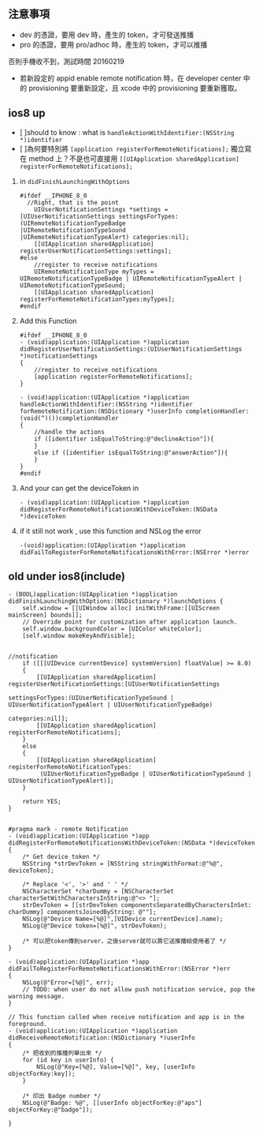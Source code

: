 ## 注意事項
- dev 的憑證，要用 dev 時，產生的 token，才可發送推播  
- pro 的憑證，要用 pro/adhoc 時，產生的 token，才可以推播

否則手機收不到，測試時間 20160219

- 若新設定的 appid enable remote notification 時，在 developer center 中的 provisioning 要重新設定，且 xcode 中的 provisioning 要重新獲取。

## ios8 up

- [ ]should to know : what is ```handleActionWithIdentifier:(NSString *)identifier```
- [ ]為何要特別將 ```[application registerForRemoteNotifications];``` 獨立寫在 method 上？不是也可直接用 ```[[UIApplication sharedApplication] registerForRemoteNotifications];```

1. in ```didFinishLaunchingWithOptions```

	```
	#ifdef __IPHONE_8_0
	  //Right, that is the point
	    UIUserNotificationSettings *settings = [UIUserNotificationSettings settingsForTypes:(UIRemoteNotificationTypeBadge
	|UIRemoteNotificationTypeSound
	|UIRemoteNotificationTypeAlert) categories:nil];
	    [[UIApplication sharedApplication] registerUserNotificationSettings:settings];
	#else
	    //register to receive notifications
	    UIRemoteNotificationType myTypes = UIRemoteNotificationTypeBadge | UIRemoteNotificationTypeAlert | UIRemoteNotificationTypeSound;
	    [[UIApplication sharedApplication] registerForRemoteNotificationTypes:myTypes];
	#endif
	```
2. Add this Function

	```
	#ifdef __IPHONE_8_0
	- (void)application:(UIApplication *)application didRegisterUserNotificationSettings:(UIUserNotificationSettings *)notificationSettings
	{
	    //register to receive notifications
	    [application registerForRemoteNotifications];
	}
		
	- (void)application:(UIApplication *)application handleActionWithIdentifier:(NSString *)identifier forRemoteNotification:(NSDictionary *)userInfo completionHandler:(void(^)())completionHandler
	{
	    //handle the actions
	    if ([identifier isEqualToString:@"declineAction"]){
	    }
	    else if ([identifier isEqualToString:@"answerAction"]){
	    }
	}
	#endif
	``` 
	
3. And your can get the deviceToken in

	```
	- (void)application:(UIApplication *)application didRegisterForRemoteNotificationsWithDeviceToken:(NSData *)deviceToken
	```

4. if it still not work , use this function and NSLog the error

	```
	-(void)application:(UIApplication *)application didFailToRegisterForRemoteNotificationsWithError:(NSError *)error
	```	

## old under ios8(include)
```
- (BOOL)application:(UIApplication *)application didFinishLaunchingWithOptions:(NSDictionary *)launchOptions {
    self.window = [[UIWindow alloc] initWithFrame:[[UIScreen mainScreen] bounds]];
    // Override point for customization after application launch.
    self.window.backgroundColor = [UIColor whiteColor];
    [self.window makeKeyAndVisible];
    

//notification
    if ([[[UIDevice currentDevice] systemVersion] floatValue] >= 8.0)
    {
        [[UIApplication sharedApplication] registerUserNotificationSettings:[UIUserNotificationSettings
                                                                             settingsForTypes:(UIUserNotificationTypeSound | UIUserNotificationTypeAlert | UIUserNotificationTypeBadge)
                                                                             categories:nil]];
        [[UIApplication sharedApplication] registerForRemoteNotifications];
    }
    else
    {
        [[UIApplication sharedApplication] registerForRemoteNotificationTypes:
         (UIUserNotificationTypeBadge | UIUserNotificationTypeSound | UIUserNotificationTypeAlert)];
    }
    
    return YES;
}


#pragma mark - remote Notification
- (void)application:(UIApplication *)app didRegisterForRemoteNotificationsWithDeviceToken:(NSData *)deviceToken
{
    /* Get device token */
    NSString *strDevToken = [NSString stringWithFormat:@"%@", deviceToken];
    
    /* Replace '<', '>' and ' ' */
    NSCharacterSet *charDummy = [NSCharacterSet characterSetWithCharactersInString:@"<> "];
    strDevToken = [[strDevToken componentsSeparatedByCharactersInSet: charDummy] componentsJoinedByString: @""];
    NSLog(@"Device Name=[%@]",[UIDevice currentDevice].name);
    NSLog(@"Device token=[%@]", strDevToken);
    
    /* 可以把token傳到server，之後server就可以靠它送推播給使用者了 */
}

- (void)application:(UIApplication *)app didFailToRegisterForRemoteNotificationsWithError:(NSError *)err
{
    NSLog(@"Error=[%@]", err);
    // TODO: when user do not allow push notification service, pop the warning message.
}

// This function called when receive notification and app is in the foreground.
- (void)application:(UIApplication *)application didReceiveRemoteNotification:(NSDictionary *)userInfo
{
    /* 把收到的推播列舉出來 */
    for (id key in userInfo) {
        NSLog(@"Key=[%@], Value=[%@]", key, [userInfo objectForKey:key]);
    }
    
    /* 印出 Badge number */
    NSLog(@"Badge: %@", [[userInfo objectForKey:@"aps"] objectForKey:@"badge"]);
          
}
```